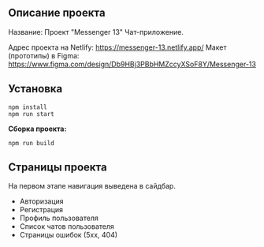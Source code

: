 ## Описание проекта
Название: Проект "Messenger 13"
Чат-приложение.

Адрес проекта на Netlify: https://messenger-13.netlify.app/
Макет (прототипы) в Figma: https://www.figma.com/design/Db9HBj3PBbHMZccyXSoF8Y/Messenger-13

## Установка
```shell
npm install
npm run start
```
**Cборка проекта:**
```shell
npm run build
```
## Страницы проекта
На первом этапе навигация выведена в сайдбар. 

* Авторизация
* Регистрация
* Профиль пользователя
* Список чатов пользователя
* Страницы ошибок (5хх, 404)